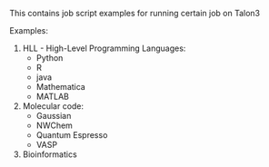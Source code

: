This contains job script examples for running certain job on Talon3

Examples:
1. HLL - High-Level Programming Languages:
	- Python
	- R
	- java
	- Mathematica
	- MATLAB
2. Molecular code:
	- Gaussian
	- NWChem
	- Quantum Espresso
	- VASP
3. Bioinformatics


